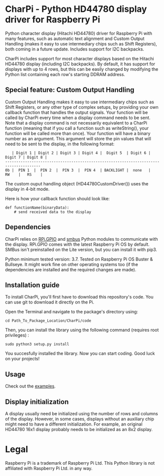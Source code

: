 # CharPi - Python HD44780 display driver for Raspberry Pi

Python character display (Hitachi HD44780) driver for Raspberry Pi with many features, such as automatic text alignment and Custom Output Handling (makes it easy to use intermediary chips such as Shift Registers), both coming in a future update. Includes support for I2C backpacks.

CharPi includes support for most character displays based on the Hitachi HD44780 display (including I2C backpacks). By default, it has support for displays with up to 4 rows, but this can be easily changed by modifying the Python list containing each row's starting DDRAM address.

## Special feature: Custom Output Handling
Custom Output Handling makes it easy to use intermediary chips such as Shift Registers, or any other type of complex setups, by providing your own callback function that handles the output signals. Your function will be called by CharPi every time when a display command needs to be sent. Note that a display command is not necessarily equivalent to a CharPi function (meaning that if you call a function such as writeString(), your function will be called more than once). Your function will have a binary number as an argument. This argument will store the pin values that will need to be sent to the display, in the following format:

```
   | Digit 1 | Digit 2 | Digit 3 | Digit 4 |  Digit 5  | Digit 6 | Digit 7 | Digit 8 |
--------------------------------------------------------------------------------------
0b |  PIN 1  |  PIN 2  |  PIN 3  |  PIN 4  | BACKLIGHT |  none   |   RW    |   RS    |
```

The custom ouput handling object (HD44780CustomDriver()) uses the display in 4-bit mode.

Here is how your callback function should look like:
```
def functionName(binaryData):
    # send received data to the display
```

## Dependencies

CharPi relies on [RPi.GPIO](https://pypi.org/project/RPi.GPIO/) and [smbus](https://pypi.org/project/smbus/) Python modules to communicate with the display. RPi.GPIO comes with the latest Raspberry Pi OS by default. SMBus isn't preinstalled on the Lite version, but you can install it with pip3. 

Python minimum tested version: 3.7.
Tested on Raspberry Pi OS Buster & Bullseye. It might work fine on other operating systems too (if the dependencies are installed and the required changes are made).


## Installation guide

To install CharPi, you'll first have to download this repository's code. You can use git to download it directly on the Pi.

Open the Terminal and navigate to the package's directory using:
```
cd Path_To_Package_Location/CharPi/code
```
Then, you can install the library using the following command (requires root privileges) :
```
sudo python3 setup.py install
```
You succesfully installed the library. Now you can start coding. Good luck on your projects!

## Usage

Check out the [examples](https://github.com/iCMDgithub/CharPi/tree/main/Examples).

## Display initialization

A display usually need be initialized using the number of rows and columns of the display.
However, in some cases, displays without an auxiliary chip might need to have a different initialization.
For example, an original HD44780 16x1 display probably needs to be initialized as an 8x2 display.

# Legal
Raspberry Pi is a trademark of Raspberry Pi Ltd.
This Python library is not affiliated with Raspberry Pi Ltd. in any way.
